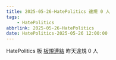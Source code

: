 ```yaml
---
title: 2025-05-26-HatePolitics 違規 0 人
tags:
    - HatePolitics
abbrlink: 2025-05-26-HatePolitics
date: HatePolitics-2025-05-26 12:00:00
---
```

HatePolitics 板 [板規連結](https://www.ptt.cc/bbs/HatePolitics/M.1617115262.A.D60.html)
昨天違規 0 人
